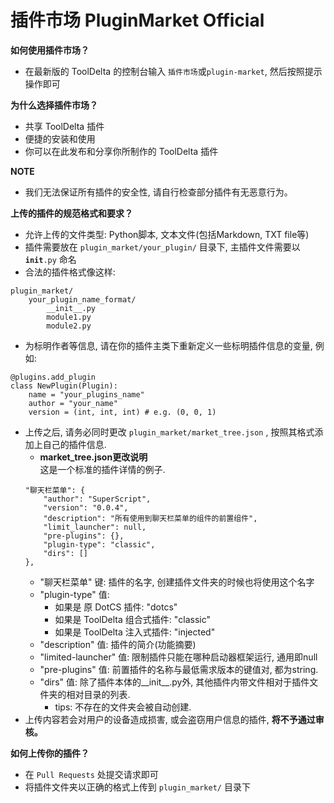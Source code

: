 # 插件市场 PluginMarket Official
<b>如何使用插件市场？</b>
 - 在最新版的 ToolDelta 的控制台输入 <code>插件市场</code>或<code>plugin-market</code>, 然后按照提示操作即可

<b>为什么选择插件市场？</b>
 - 共享 ToolDelta 插件
 - 便捷的安装和使用
 - 你可以在此发布和分享你所制作的 ToolDelta 插件  

<b>NOTE</b>
 - 我们无法保证所有插件的安全性, 请自行检查部分插件有无恶意行为。

<b>上传的插件的规范格式和要求？</b> 
 - 允许上传的文件类型: Python脚本, 文本文件(包括Markdown, TXT file等)
 - 插件需要放在 <code>plugin_market/your_plugin/</code> 目录下, 主插件文件需要以 <code>__init__.py</code> 命名
 - 合法的插件格式像这样:
```
plugin_market/
    your_plugin_name_format/
        __init__.py
        module1.py
        module2.py
```
 - 为标明作者等信息, 请在你的插件主类下重新定义一些标明插件信息的变量, 例如:  
```
@plugins.add_plugin  
class NewPlugin(Plugin):  
    name = "your_plugins_name"  
    author = "your_name"  
    version = (int, int, int) # e.g. (0, 0, 1)
```
 - 上传之后, 请务必同时更改 <code>plugin_market/market_tree.json</code> ,  按照其格式添加上自己的插件信息.
    - <b>market_tree.json更改说明</b>  
    这是一个标准的插件详情的例子.
    ```
    "聊天栏菜单": {
        "author": "SuperScript",
        "version": "0.0.4",
        "description": "所有使用到聊天栏菜单的组件的前置组件",
        "limit_launcher": null,
        "pre-plugins": {},
        "plugin-type": "classic",
        "dirs": []
    },
    ```
    - "聊天栏菜单" 键: 插件的名字, 创建插件文件夹的时候也将使用这个名字
    - "plugin-type" 值:
        - 如果是 原 DotCS 插件: "dotcs"
        - 如果是 ToolDelta 组合式插件: "classic"
        - 如果是 ToolDelta 注入式插件: "injected"
    - "description" 值: 插件的简介(功能摘要)
    - "limited-launcher" 值: 限制插件只能在哪种启动器框架运行, 通用即null
    - "pre-plugins" 值: 前置插件的名称与最低需求版本的键值对, 都为string.
    - "dirs" 值: 除了插件本体的__init__.py外, 其他插件内带文件相对于插件文件夹的相对目录的列表.  
        - tips: 不存在的文件夹会被自动创建.
 - 上传内容若会对用户的设备造成损害, 或会盗窃用户信息的插件, <b>将不予通过审核。</b>

<b>如何上传你的插件？</b>  
 - 在 <code>Pull Requests</code> 处提交请求即可
 - 将插件文件夹以正确的格式上传到 <code>plugin_market/</code> 目录下
